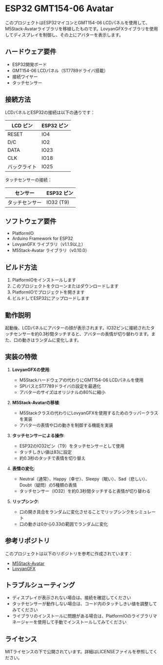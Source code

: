 # ESP32 GMT154-06 Avatar

このプロジェクトはESP32マイコンとGMT154-06 LCDパネルを使用して、M5Stack-Avatarライブラリを移植したものです。LovyanGFXライブラリを使用してディスプレイを制御し、その上にアバターを表示します。

## ハードウェア要件

- ESP32開発ボード
- GMT154-06 LCDパネル（ST7789ドライバ搭載）
- 接続ワイヤー
- タッチセンサー

## 接続方法

LCDパネルとESP32の接続は以下の通りです：

| LCD ピン | ESP32 ピン |
|---------|-----------|
| RESET   | IO4       |
| D/C     | IO2       |
| DATA    | IO23      |
| CLK     | IO18      |
| バックライト | IO25      |

タッチセンサーの接続：

| センサー | ESP32 ピン |
|---------|-----------|
| タッチセンサー | IO32 (T9) |

## ソフトウェア要件

- PlatformIO
- Arduino Framework for ESP32
- LovyanGFX ライブラリ（v1.1.9以上）
- M5Stack-Avatar ライブラリ（v0.10.0）

## ビルド方法

1. PlatformIOをインストールします
2. このプロジェクトをクローンまたはダウンロードします
3. PlatformIOでプロジェクトを開きます
4. ビルドしてESP32にアップロードします

## 動作説明

起動後、LCDパネルにアバターの顔が表示されます。IO32ピンに接続されたタッチセンサーを約0.3秒間タッチすると、アバターの表情が切り替わります。また、口の動きはランダムに変化します。

## 実装の特徴

1. **LovyanGFXの使用**:
   - M5Stackハードウェアの代わりにGMT154-06 LCDパネルを使用
   - SPIバスとST7789ドライバの設定を最適化
   - アバターのサイズはオリジナルの80%に縮小

2. **M5Stack-Avatarの移植**:
   - M5Stackクラスの代わりにLovyanGFXを使用するためのラッパークラスを実装
   - アバターの表情や口の動きを制御する機能を実装

3. **タッチセンサーによる操作**:
   - ESP32のIO32ピン（T9）をタッチセンサーとして使用
   - タッチしきい値は83に設定
   - 約0.3秒のタッチで表情を切り替え

3. **表情の変化**:
   - Neutral（通常）、Happy（幸せ）、Sleepy（眠い）、Sad（悲しい）、Doubt（疑問）の5種類の表情
   - タッチセンサー（IO32）を約0.3秒間タッチすると表情が切り替わる

4. **リップシンク**:
   - 口の開き具合をランダムに変化させることでリップシンクをシミュレート
   - 口の動きは0から0.33の範囲でランダムに変化

## 参考リポジトリ

このプロジェクトは以下のリポジトリを参考に作成されています：
- [M5Stack-Avatar](https://github.com/mongonta0716/m5stack-avatar)
- [LovyanGFX](https://github.com/lovyan03/LovyanGFX)

## トラブルシューティング

- ディスプレイが表示されない場合は、接続を確認してください
- タッチセンサーが動作しない場合は、コード内のタッチしきい値を調整してみてください
- ライブラリのインストールに問題がある場合は、PlatformIOのライブラリマネージャーを使用して手動でインストールしてみてください
## ライセンス

MITライセンスの下で公開されています。詳細はLICENSEファイルを参照してください。
